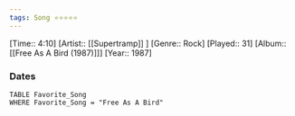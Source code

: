 ```yaml
---
tags: Song ⭐⭐⭐⭐⭐ 
---
```

[Time:: 4:10]
[Artist:: [[Supertramp]] ]
[Genre:: Rock]
[Played:: 31]
[Album:: [[Free As A Bird (1987)]]]
[Year:: 1987]
### Dates
````dataview
TABLE Favorite_Song
WHERE Favorite_Song = "Free As A Bird"
````
